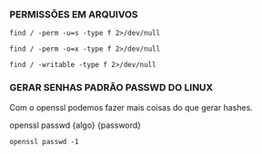 ### PERMISSÕES EM ARQUIVOS
~~~
find / -perm -u=s -type f 2>/dev/null
~~~
~~~
find / -perm -o=x -type f 2>/dev/null
~~~
~~~
find / -writable -type f 2>/dev/null
~~~

### GERAR SENHAS PADRÃO PASSWD DO LINUX

Com o openssl podemos fazer mais coisas do que gerar hashes.

openssl passwd {algo} {password}
~~~
openssl passwd -1
~~~

